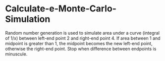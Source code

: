 # Calculate-e-Monte-Carlo-Simulation
Random number generation is used to simulate area under a curve (integral of 1/x) between left-end point 2 and right-end point 4. If area between 1 and midpoint is greater than 1, the midpoint becomes the new left-end point, otherwise the right-end point. Stop when difference between endpoints is minuscule.
